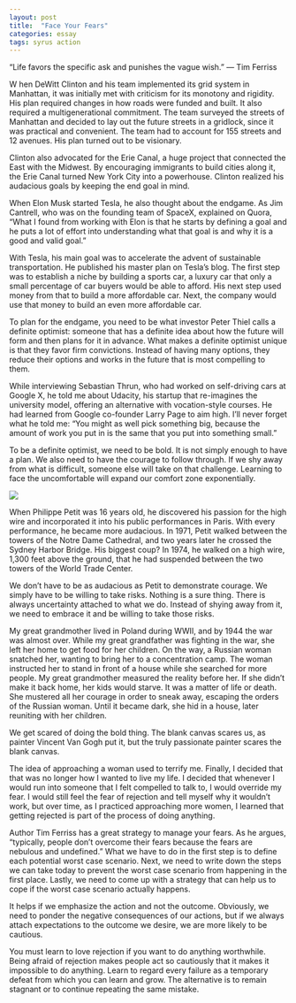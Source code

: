 ```yaml
---
layout: post
title:  "Face Your Fears"
categories: essay
tags: syrus action
---
```


“Life favors the specific ask and punishes the vague wish.”
— Tim Ferriss

W hen DeWitt Clinton and his team implemented its grid system in Manhattan, it was initially met with criticism for its monotony and rigidity. His plan required changes in how roads were funded and built. It also required a multigenerational commitment. The team surveyed the streets of Manhattan and decided to lay out the future streets in a gridlock, since it was practical and convenient. The team had to account for 155 streets and 12 avenues. His plan turned out to be visionary.

Clinton also advocated for the Erie Canal, a huge project that connected the East with the Midwest. By encouraging immigrants to build cities along it, the Erie Canal turned New York City into a powerhouse. Clinton realized his audacious goals by keeping the end goal in mind.

When Elon Musk started Tesla, he also thought about the endgame. As Jim Cantrell, who was on the founding team of SpaceX, explained on Quora, “What I found from working with Elon is that he starts by defining a goal and he puts a lot of effort into understanding what that goal is and why it is a good and valid goal.”

With Tesla, his main goal was to accelerate the advent of sustainable transportation. He published his master plan on Tesla’s blog. The first step was to establish a niche by building a sports car, a luxury car that only a small percentage of car buyers would be able to afford. His next step used money from that to build a more affordable car. Next, the company would use that money to build an even more affordable car.

To plan for the endgame, you need to be what investor Peter Thiel calls a definite optimist: someone that has a definite idea about how the future will form and then plans for it in advance. What makes a definite optimist unique is that they favor firm convictions. Instead of having many options, they reduce their options and works in the future that is most compelling to them.

While interviewing Sebastian Thrun, who had worked on self-driving cars at Google X, he told me about Udacity, his startup that re-imagines the university model, offering an alternative with vocation-style courses. He had learned from Google co-founder Larry Page to aim high. I’ll never forget what he told me: “You might as well pick something big, because the amount of work you put in is the same that you put into something small.”

To be a definite optimist, we need to be bold. It is not simply enough to have a plan. We also need to have the courage to follow through. If we shy away from what is difficult, someone else will take on that challenge. Learning to face the uncomfortable will expand our comfort zone exponentially.

<img src="http://note.link.com.de/media/face-fears.jpg" />

When Philippe Petit was 16 years old, he discovered his passion for the high wire and incorporated it into his public performances in Paris. With every performance, he became more audacious. In 1971, Petit walked between the towers of the Notre Dame Cathedral, and two years later he crossed the Sydney Harbor Bridge. His biggest coup? In 1974, he walked on a high wire, 1,300 feet above the ground, that he had suspended between the two towers of the World Trade Center.

We don’t have to be as audacious as Petit to demonstrate courage. We simply have to be willing to take risks. Nothing is a sure thing. There is always uncertainty attached to what we do. Instead of shying away from it, we need to embrace it and be willing to take those risks.

My great grandmother lived in Poland during WWII, and by 1944 the war was almost over. While my great grandfather was fighting in the war, she left her home to get food for her children. On the way, a Russian woman snatched her, wanting to bring her to a concentration camp. The woman instructed her to stand in front of a house while she searched for more people. My great grandmother measured the reality before her. If she didn’t make it back home, her kids would starve. It was a matter of life or death. She mustered all her courage in order to sneak away, escaping the orders of the Russian woman. Until it became dark, she hid in a house, later reuniting with her children.

We get scared of doing the bold thing. The blank canvas scares us, as painter Vincent Van Gogh put it, but the truly passionate painter scares the blank canvas.

The idea of approaching a woman used to terrify me. Finally, I decided that that was no longer how I wanted to live my life. I decided that whenever I would run into someone that I felt compelled to talk to, I would override my fear. I would still feel the fear of rejection and tell myself why it wouldn’t work, but over time, as I practiced approaching more women, I learned that getting rejected is part of the process of doing anything.

Author Tim Ferriss has a great strategy to manage your fears. As he argues, “typically, people don’t overcome their fears because the fears are nebulous and undefined.” What we have to do in the first step is to define each potential worst case scenario. Next, we need to write down the steps we can take today to prevent the worst case scenario from happening in the first place. Lastly, we need to come up with a strategy that can help us to cope if the worst case scenario actually happens.

It helps if we emphasize the action and not the outcome. Obviously, we need to ponder the negative consequences of our actions, but if we always attach expectations to the outcome we desire, we are more likely to be cautious.

You must learn to love rejection if you want to do anything worthwhile. Being afraid of rejection makes people act so cautiously that it makes it impossible to do anything. Learn to regard every failure as a temporary defeat from which you can learn and grow. The alternative is to remain stagnant or to continue repeating the same mistake.